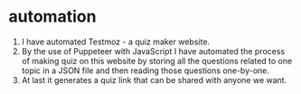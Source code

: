 # automation
1) I have automated Testmoz - a quiz maker website.
2) By the use of Puppeteer with JavaScript I have automated the process of making quiz on this website by storing all the questions related to one topic in a JSON file and then reading those questions one-by-one. 
3) At last it generates a quiz link that can be  shared with anyone we want.
